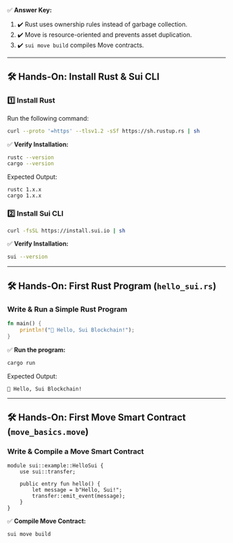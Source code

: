 

✅ **Answer Key:**
1. ✔️ Rust uses ownership rules instead of garbage collection.
2. ✔️ Move is resource-oriented and prevents asset duplication.
3. ✔️ `sui move build` compiles Move contracts.

---

## **🛠 Hands-On: Install Rust & Sui CLI**
### **1️⃣ Install Rust**
Run the following command:
```sh
curl --proto '=https' --tlsv1.2 -sSf https://sh.rustup.rs | sh
```
✅ **Verify Installation:**
```sh
rustc --version
cargo --version
```
Expected Output:
```
rustc 1.x.x
cargo 1.x.x
```

### **2️⃣ Install Sui CLI**
```sh
curl -fsSL https://install.sui.io | sh
```
✅ **Verify Installation:**
```sh
sui --version
```

---

## **🛠 Hands-On: First Rust Program** (`hello_sui.rs`)
### **Write & Run a Simple Rust Program**
```rust
fn main() {
    println!("🚀 Hello, Sui Blockchain!");
}
```
✅ **Run the program:**
```sh
cargo run
```
Expected Output:
```
🚀 Hello, Sui Blockchain!
```

---

## **🛠 Hands-On: First Move Smart Contract** (`move_basics.move`)
### **Write & Compile a Move Smart Contract**
```move
module sui::example::HelloSui {
    use sui::transfer;
    
    public entry fun hello() {
        let message = b"Hello, Sui!";
        transfer::emit_event(message);
    }
}
```
✅ **Compile Move Contract:**
```sh
sui move build